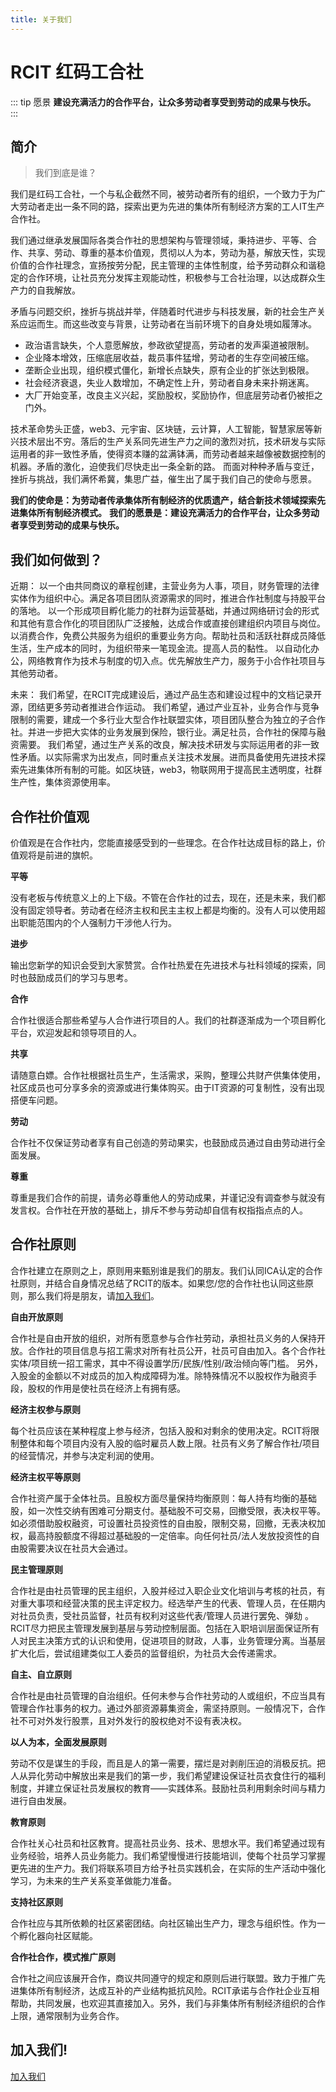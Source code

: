 ```yaml
---
title: 关于我们
---
```


# RCIT 红码工合社

::: tip 愿景
**建设充满活力的合作平台，让众多劳动者享受到劳动的成果与快乐。**
:::

## 简介

>我们到底是谁？

我们是红码工合社，一个与私企截然不同，被劳动者所有的组织，一个致力于为广大劳动者走出一条不同的路，探索出更为先进的集体所有制经济方案的工人IT生产合作社。

我们通过继承发展国际各类合作社的思想架构与管理领域，秉持进步、平等、合作、共享、劳动、尊重的基本价值观，贯彻以人为本，劳动为基，解放天性，实现价值的合作社理念，宣扬按劳分配，民主管理的主体性制度，给予劳动群众和谐稳定的合作环境，让社员充分发挥主观能动性，积极参与工合社治理，以达成群众生产力的自我解放。

矛盾与问题交织，挫折与挑战并举，伴随着时代进步与科技发展，新的社会生产关系应运而生。而这些改变与背景，让劳动者在当前环境下的自身处境如履薄冰。

- 政治语言缺失，个人意愿解放，参政欲望提高，劳动者的发声渠道被限制。
- 企业降本增效，压缩底层收益，裁员事件猛增，劳动者的生存空间被压缩。
- 垄断企业出现，组织模式僵化，新增长点缺失，原有企业的扩张达到极限。
- 社会经济衰退，失业人数增加，不确定性上升，劳动者自身未来扑朔迷离。
- 大厂开始变革，改良主义兴起，奖励股权，奖励协作，但底层劳动者仍被拒之门外。

技术革命势头正盛，web3、元宇宙、区块链，云计算，人工智能，智慧家居等新兴技术层出不穷。落后的生产关系同先进生产力之间的激烈对抗，技术研发与实际运用者的非一致性矛盾，使得资本赚的盆满钵满，而劳动者越来越像被数据控制的机器。矛盾的激化，迫使我们尽快走出一条全新的路。
而面对种种矛盾与变迁，挫折与挑战，我们满怀希冀，集思广益，催生出了属于我们自己的使命与愿景。

**我们的使命是：为劳动者传承集体所有制经济的优质遗产，结合新技术领域探索先进集体所有制经济模式。**
**我们的愿景是：建设充满活力的合作平台，让众多劳动者享受到劳动的成果与快乐。**


## 我们如何做到？

近期：
以一个由共同商议的章程创建，主营业务为人事，项目，财务管理的法律实体作为组织中心。满足各项目团队资源需求的同时，推进合作社制度与持股平台的落地。
以一个形成项目孵化能力的社群为运营基础，并通过网络研讨会的形式和其他有意合作化的项目团队广泛接触，达成合作或直接创建组织内项目与岗位。
以消费合作，免费公共服务为组织的重要业务方向。帮助社员和活跃社群成员降低生活，生产成本的同时，为组织带来一笔现金流。提高人员的黏性。
以自动化办公，网络教育作为技术与制度的切入点。优先解放生产力，服务于小合作社项目与其他劳动者。

未来：
我们希望，在RCIT完成建设后，通过产品生态和建设过程中的文档记录开源，团结更多劳动者推进合作运动。
我们希望，通过产业互补，业务合作与竞争限制的需要，建成一个多行业大型合作社联盟实体，项目团队整合为独立的子合作社。并进一步把大实体的业务发展到保险，银行业。满足社员，合作社的保障与融资需要。
我们希望，通过生产关系的改良，解决技术研发与实际运用者的非一致性矛盾。以实际需求为出发点，同时重点关注技术发展。进而具备使用先进技术探索先进集体所有制的可能。如区块链，web3，物联网用于提高民主透明度，社群生产性，集体资源使用率。

## 合作社价值观

价值观是在合作社内，您能直接感受到的一些理念。在合作社达成目标的路上，价值观将是前进的旗帜。

**平等**

没有老板与传统意义上的上下级。不管在合作社的过去，现在，还是未来，我们都没有固定领导者。劳动者在经济主权和民主主权上都是均衡的。没有人可以使用超出职能范围内的个人强制力干涉他人行为。

**进步**

输出您新学的知识会受到大家赞赏。合作社热爱在先进技术与社科领域的探索，同时也鼓励成员们的学习与思考。

**合作**

合作社很适合那些希望与人合作进行项目的人。我们的社群逐渐成为一个项目孵化平台，欢迎发起和领导项目的人。

**共享**

请随意白嫖。合作社根据社员生产，生活需求，采购，整理公共财产供集体使用，社区成员也可分享多余的资源或进行集体购买。由于IT资源的可复制性，没有出现搭便车问题。

**劳动**

合作社不仅保证劳动者享有自己创造的劳动果实，也鼓励成员通过自由劳动进行全面发展。

**尊重**

尊重是我们合作的前提，请务必尊重他人的劳动成果，并谨记没有调查参与就没有发言权。合作社在开放的基础上，排斥不参与劳动却自信有权指指点点的人。

## 合作社原则

合作社建立在原则之上，原则用来甄别谁是我们的朋友。我们认同ICA认定的合作社原则，并结合自身情况总结了RCIT的版本。如果您/您的合作社也认同这些原则，那么我们将是朋友，请[加入我们](/join)。

**自由开放原则**

合作社是自由开放的组织，对所有愿意参与合作社劳动，承担社员义务的人保持开放。合作社的项目信息与招工需求对所有社员公开，社员可自由加入。各个合作社实体/项目统一招工需求，其中不得设置学历/民族/性别/政治倾向等门槛。
另外，入股金的金额以不对成员的加入构成障碍为准。除特殊情况不以股权作为融资手段，股权的作用是使社员在经济上有拥有感。

**经济主权参与原则**

每个社员应该在某种程度上参与经济，包括入股和对剩余的使用决定。RCIT将限制整体和每个项目内没有入股的临时雇员人数上限。社员有义务了解合作社/项目的经营情况，并参与决定利润的使用。

**经济主权平等原则**

合作社资产属于全体社员。且股权方面尽量保持均衡原则：每人持有均衡的基础股，如一次性交纳有困难可分期支付。基础股不可交易，回撤受限，表决权平等。
如必须借助股权融资，可设置社员投资性的自由股，限制交易，回撤，无表决权加权，最高持股额度不得超过基础股的一定倍率。向任何社员/法人发放投资性的自由股需要决议在社员大会通过。

**民主管理原则**

合作社是由社员管理的民主组织，入股并经过入职企业文化培训与考核的社员，有对重大事项和经营决策的民主评定权力。经选举产生的代表、管理人员，在任期内对社员负责，受社员监督，社员有权利对这些代表/管理人员进行罢免、弹劾 。
RCIT尽力把民主管理发展到基层与劳动控制层面。包括在入职培训层面保证所有人对民主决策方式的认识和使用，促进项目的财政，人事，业务管理分离。当基层扩大化后，尝试组建类似工人委员的监督组织，为社员大会传递需求。

**自主、自立原则**

合作社是由社员管理的自治组织。任何未参与合作社劳动的人或组织，不应当具有管理合作社事务的权力。通过外部资源募集资金，需坚持原则。一般情况下，合作社不可对外发行股票，且对外发行的股权绝对不设有表决权。

**以人为本，全面发展原则**

劳动不仅是谋生的手段，而且是人的第一需要，摆烂是对剥削压迫的消极反抗。把人从异化劳动中解放出来是我们的第一步，我们希望建设保证社员衣食住行的福利制度，并建立保证社员发展权的教育——实践体系。鼓励社员利用剩余时间与精力进行自由发展。

**教育原则**

合作社关心社员和社区教育。提高社员业务、技术、思想水平。我们希望通过现有业务经验，培养人员业务能力。我们希望慢慢进行技能培训，使每个社员学习掌握更先进的生产力。我们将联系项目方给予社员实践机会，在实际的生产活动中强化学习，为未来的生产关系变革做能力准备。

**支持社区原则**

合作社应与其所依赖的社区紧密团结。向社区输出生产力，理念与组织性。作为一个孵化器向社区赋能。

**合作社合作，模式推广原则**

合作社之间应该展开合作，商议共同遵守的规定和原则后进行联盟。致力于推广先进集体所有制经济，达成互补的产业结构抵抗风险。RCIT承诺与合作社企业互相帮助，共同发展，也欢迎其直接加入。另外，我们与非集体所有制经济组织的合作上限，通常限制为业务合作。


## 加入我们!

[加入我们](/join)
